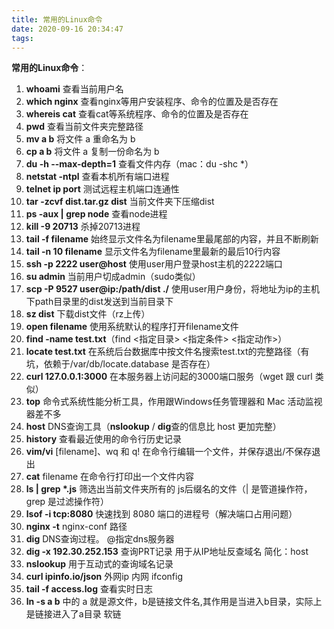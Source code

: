 ```yaml
---
title: 常用的Linux命令
date: 2020-09-16 20:34:47
tags:
---
```

**常用的Linux命令**：

1. **whoami** 查看当前用户名
2. **which nginx** 查看nginx等用户安装程序、命令的位置及是否存在
3. **whereis cat** 查看cat等系统程序、命令的位置及是否存在
4. **pwd** 查看当前文件夹完整路径
5. **mv a b** 将文件 a 重命名为 b
6. **cp a b** 将文件 a 复制一份命名为 b
7. **du -h --max-depth=1** 查看文件内存（mac：du -shc *）
8. **netstat -ntpl** 查看本机所有端口进程
9. **telnet ip port** 测试远程主机端口连通性
10. **tar -zcvf dist.tar.gz dist** 当前文件夹下压缩dist
11. **ps -aux | grep node** 查看node进程
12. **kill -9 20713** 杀掉20713进程
13. **tail -f filename** 始终显示文件名为filename里最尾部的内容，并且不断刷新
14. **tail -n 10 filename** 显示文件名为filename里最新的最后10行内容
15. **ssh -p 2222 user@host** 使用user用户登录host主机的2222端口
16. **su admin** 当前用户切成admin（sudo类似）
17. **scp -P 9527 user@ip:/path/dist ./** 使用user用户身份，将地址为ip的主机下path目录里的dist发送到当前目录下
18. **sz dist** 下载dist文件（rz上传）
19. **open filename** 使用系统默认的程序打开filename文件
20. **find -name test.txt**（find <指定目录> <指定条件> <指定动作>）
21. **locate test.txt** 在系统后台数据库中按文件名搜索test.txt的完整路径（有坑，依赖于/var/db/locate.database 是否存在）
22. **curl 127.0.0.1:3000** 在本服务器上访问起的3000端口服务（wget 跟 curl 类似）
23. **top** 命令式系统性能分析工具，作用跟Windows任务管理器和 Mac 活动监视器差不多
24. **host** DNS查询工具（**nslookup** / **dig**查的信息比 host 更加完整）
25. **history** 查看最近使用的命令行历史记录
26. **vim/vi** [filename]、wq 和 q!   在命令行编辑一个文件，并保存退出/不保存退出
27. **cat** filename  在命令行打印出一个文件内容
28. **ls | grep \*.js**   筛选出当前文件夹所有的 js后缀名的文件（| 是管道操作符，grep 是过滤操作符）
29. **lsof -i tcp:8080** 快速找到 8080 端口的进程号（解决端口占用问题）
30. **nginx -t**  nginx-conf 路径
31. **dig** DNS查询过程。  @指定dns服务器
32. **dig -x 192.30.252.153**  查询PRT记录 用于从IP地址反查域名    简化：host 
33. **nslookup** 用于互动式的查询域名记录
34. **curl ipinfo.io/json** 外网ip  内网 ifconfig
35. **tail -f access.log** 查看实时日志
36. **ln -s a b** 中的 a 就是源文件，b是链接文件名,其作用是当进入b目录，实际上是链接进入了a目录  软链